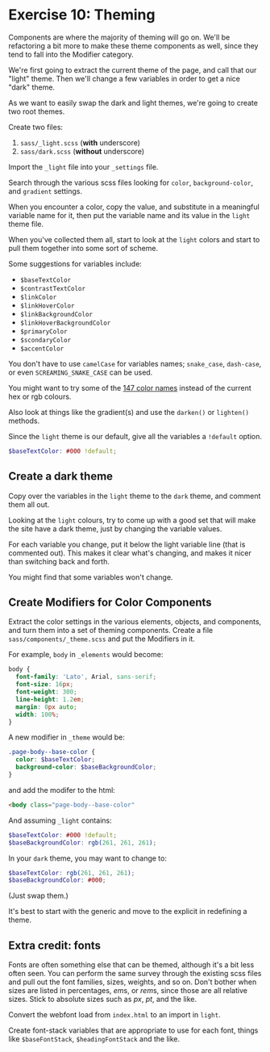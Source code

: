 # Exercise 10: Theming

Components are where the majority of theming will go on.
We'll be refactoring a bit more to make these theme components
as well, since they tend to fall into the Modifier category.

We're first going to extract the current theme of the page, 
and call that our "light" theme. Then we'll change a few 
variables in order to get a nice "dark" theme.

As we want to easily swap the dark and light themes, we're going
to create two root themes.

Create two files:

1. `sass/_light.scss` (**with** underscore)
2. `sass/dark.scss` (**without** underscore)

Import the `_light` file into your `_settings` file.

Search through the various scss files looking for `color`, `background-color`, 
and `gradient` settings. 

When you encounter a color, copy the value, and substitute in a
meaningful variable name for it, then put the variable name and its
value in the `light` theme file.

When you've collected them all, start to look at the `light` colors and
start to pull them together into some sort of scheme.

Some suggestions for variables include:

- `$baseTextColor`
- `$contrastTextColor`
- `$linkColor`
- `$linkHoverColor`
- `$linkBackgroundColor`
- `$linkHoverBackgroundColor`
- `$primaryColor`
- `$scondaryColor`
- `$accentColor`

You don't have to use `camelCase` for variables names;
`snake_case`, `dash-case`, or even `SCREAMING_SNAKE_CASE` can be used.

You might want to try some of the [147 color names](http://www.colors.commutercreative.com/grid/)
instead of the current hex or rgb colours.

Also look at things like the gradient(s) and use the `darken()` or `lighten()`
methods.

Since the `light` theme is our default, give all the variables a `!default` option.

```scss
$baseTextColor: #000 !default;
```

## Create a dark theme

Copy over the variables in the `light` theme to the `dark` theme, and
comment them all out.

Looking at the `light` colours, try to come up with a good set that will
make the site have a dark theme, just by changing the variable values.

For each variable you change, put it below the light variable line (that is commented out).
This makes it clear what's changing, and makes it nicer than switching back
and forth.

You might find that some variables won't change.

## Create Modifiers for Color Components

Extract the color settings in the various elements, objects, and components,
and turn them into a set of theming components. Create a file
`sass/components/_theme.scss` and put the Modifiers in it.

For example, `body` in `_elements` would become:

```scss
body {
  font-family: 'Lato', Arial, sans-serif;
  font-size: 16px;
  font-weight: 300;
  line-height: 1.2em;
  margin: 0px auto;
  width: 100%;
}
```

A new modifier in `_theme` would be:

```scss
.page-body--base-color {
  color: $baseTextColor;
  background-color: $baseBackgroundColor;
}
```

and add the modifer to the html:

```html
<body class="page-body--base-color"
```

And assuming `_light` contains:

```scss
$baseTextColor: #000 !default;
$baseBackgroundColor: rgb(261, 261, 261);
```

In your `dark` theme, you may want to change to:

```scss
$baseTextColor: rgb(261, 261, 261);
$baseBackgroundColor: #000;
```

(Just swap them.)

It's best to start with the generic and move to the explicit in redefining
a theme.

## Extra credit: fonts

Fonts are often something else that can be themed, although it's a bit
less often seen. You can perform the same survey through the existing scss files
and pull out the font families, sizes, weights, and so on. Don't bother when
sizes are listed in percentages, *em*s, or *rem*s, since those are all relative
sizes. Stick to absolute sizes such as *px*, *pt*, and the like.

Convert the webfont load from `index.html` to an import in `light`.

Create font-stack variables that are appropriate to use
for each font, things like `$baseFontStack`, `$headingFontStack` and the like.

